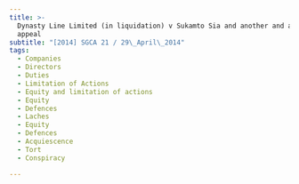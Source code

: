 ```yaml
---
title: >-
  Dynasty Line Limited (in liquidation) v Sukamto Sia and another and another
  appeal
subtitle: "[2014] SGCA 21 / 29\_April\_2014"
tags:
  - Companies
  - Directors
  - Duties
  - Limitation of Actions
  - Equity and limitation of actions
  - Equity
  - Defences
  - Laches
  - Equity
  - Defences
  - Acquiescence
  - Tort
  - Conspiracy

---
```


